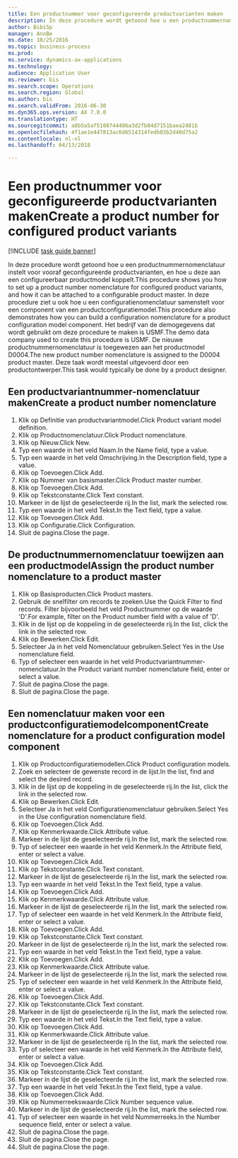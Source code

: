 ```yaml
--- 
title: Een productnummer voor geconfigureerde productvarianten maken
description: In deze procedure wordt getoond hoe u een productnummernomenclatuur instelt voor vooraf geconfigureerde productvarianten, en hoe u deze aan een configureerbaar productmodel koppelt.
author: BibiSp
manager: AnnBe
ms.date: 10/25/2016
ms.topic: business-process
ms.prod: 
ms.service: dynamics-ax-applications
ms.technology: 
audience: Application User
ms.reviewer: bis
ms.search.scope: Operations
ms.search.region: Global
ms.author: bis
ms.search.validFrom: 2016-06-30
ms.dyn365.ops.version: AX 7.0.0
ms.translationtype: HT
ms.sourcegitcommit: a8b5a5af5108744406a3d2fb84d7151baea2481b
ms.openlocfilehash: 4f1ae1e447813ac6d6514314fedb03b2d40d75a2
ms.contentlocale: nl-nl
ms.lasthandoff: 04/13/2018

---
```

# <a name="create-a-product-number-for-configured-product-variants"></a><span data-ttu-id="4b2e9-103">Een productnummer voor geconfigureerde productvarianten maken</span><span class="sxs-lookup"><span data-stu-id="4b2e9-103">Create a product number for configured product variants</span></span>

[!INCLUDE [task guide banner](../../includes/task-guide-banner.md)]

<span data-ttu-id="4b2e9-104">In deze procedure wordt getoond hoe u een productnummernomenclatuur instelt voor vooraf geconfigureerde productvarianten, en hoe u deze aan een configureerbaar productmodel koppelt.</span><span class="sxs-lookup"><span data-stu-id="4b2e9-104">This procedure shows you how to set up a product number nomenclature for configured product variants, and how it can be attached to a configurable product master.</span></span> <span data-ttu-id="4b2e9-105">In deze procedure ziet u ook hoe u een configuratienomenclatuur samenstelt voor een component van een productconfiguratiemodel.</span><span class="sxs-lookup"><span data-stu-id="4b2e9-105">This procedure also demonstrates how you can build a configuration nomenclature for a product configuration model component.</span></span> <span data-ttu-id="4b2e9-106">Het bedrijf van de demogegevens dat wordt gebruikt om deze procedure te maken is USMF.</span><span class="sxs-lookup"><span data-stu-id="4b2e9-106">The demo data company used to create this procedure is USMF.</span></span> <span data-ttu-id="4b2e9-107">De nieuwe productnummernomenclatuur is toegewezen aan het productmodel D0004.</span><span class="sxs-lookup"><span data-stu-id="4b2e9-107">The new product number nomenclature is assigned to the D0004 product master.</span></span> <span data-ttu-id="4b2e9-108">Deze taak wordt meestal uitgevoerd door een productontwerper.</span><span class="sxs-lookup"><span data-stu-id="4b2e9-108">This task would typically be done by a product designer.</span></span>


## <a name="create-a-product-number-nomenclature"></a><span data-ttu-id="4b2e9-109">Een productvariantnummer-nomenclatuur maken</span><span class="sxs-lookup"><span data-stu-id="4b2e9-109">Create a product number nomenclature</span></span>
1. <span data-ttu-id="4b2e9-110">Klik op Definitie van productvariantmodel.</span><span class="sxs-lookup"><span data-stu-id="4b2e9-110">Click Product variant model definition.</span></span>
2. <span data-ttu-id="4b2e9-111">Klik op Productnomenclatuur.</span><span class="sxs-lookup"><span data-stu-id="4b2e9-111">Click Product nomenclature.</span></span>
3. <span data-ttu-id="4b2e9-112">Klik op Nieuw.</span><span class="sxs-lookup"><span data-stu-id="4b2e9-112">Click New.</span></span>
4. <span data-ttu-id="4b2e9-113">Typ een waarde in het veld Naam.</span><span class="sxs-lookup"><span data-stu-id="4b2e9-113">In the Name field, type a value.</span></span>
5. <span data-ttu-id="4b2e9-114">Typ een waarde in het veld Omschrijving.</span><span class="sxs-lookup"><span data-stu-id="4b2e9-114">In the Description field, type a value.</span></span>
6. <span data-ttu-id="4b2e9-115">Klik op Toevoegen.</span><span class="sxs-lookup"><span data-stu-id="4b2e9-115">Click Add.</span></span>
7. <span data-ttu-id="4b2e9-116">Klik op Nummer van basismaster.</span><span class="sxs-lookup"><span data-stu-id="4b2e9-116">Click Product master number.</span></span>
8. <span data-ttu-id="4b2e9-117">Klik op Toevoegen.</span><span class="sxs-lookup"><span data-stu-id="4b2e9-117">Click Add.</span></span>
9. <span data-ttu-id="4b2e9-118">Klik op Tekstconstante.</span><span class="sxs-lookup"><span data-stu-id="4b2e9-118">Click Text constant.</span></span>
10. <span data-ttu-id="4b2e9-119">Markeer in de lijst de geselecteerde rij.</span><span class="sxs-lookup"><span data-stu-id="4b2e9-119">In the list, mark the selected row.</span></span>
11. <span data-ttu-id="4b2e9-120">Typ een waarde in het veld Tekst.</span><span class="sxs-lookup"><span data-stu-id="4b2e9-120">In the Text field, type a value.</span></span>
12. <span data-ttu-id="4b2e9-121">Klik op Toevoegen.</span><span class="sxs-lookup"><span data-stu-id="4b2e9-121">Click Add.</span></span>
13. <span data-ttu-id="4b2e9-122">Klik op Configuratie.</span><span class="sxs-lookup"><span data-stu-id="4b2e9-122">Click Configuration.</span></span>
14. <span data-ttu-id="4b2e9-123">Sluit de pagina.</span><span class="sxs-lookup"><span data-stu-id="4b2e9-123">Close the page.</span></span>

## <a name="assign-the-product-number-nomenclature-to-a-product-master"></a><span data-ttu-id="4b2e9-124">De productnummernomenclatuur toewijzen aan een productmodel</span><span class="sxs-lookup"><span data-stu-id="4b2e9-124">Assign the product number nomenclature to a product master</span></span>
1. <span data-ttu-id="4b2e9-125">Klik op Basisproducten.</span><span class="sxs-lookup"><span data-stu-id="4b2e9-125">Click Product masters.</span></span>
2. <span data-ttu-id="4b2e9-126">Gebruik de snelfilter om records te zoeken.</span><span class="sxs-lookup"><span data-stu-id="4b2e9-126">Use the Quick Filter to find records.</span></span> <span data-ttu-id="4b2e9-127">Filter bijvoorbeeld het veld Productnummer op de waarde 'D'.</span><span class="sxs-lookup"><span data-stu-id="4b2e9-127">For example, filter on the Product number field with a value of 'D'.</span></span>
3. <span data-ttu-id="4b2e9-128">Klik in de lijst op de koppeling in de geselecteerde rij.</span><span class="sxs-lookup"><span data-stu-id="4b2e9-128">In the list, click the link in the selected row.</span></span>
4. <span data-ttu-id="4b2e9-129">Klik op Bewerken.</span><span class="sxs-lookup"><span data-stu-id="4b2e9-129">Click Edit.</span></span>
5. <span data-ttu-id="4b2e9-130">Selecteer Ja in het veld Nomenclatuur gebruiken.</span><span class="sxs-lookup"><span data-stu-id="4b2e9-130">Select Yes in the Use nomenclature field.</span></span>
6. <span data-ttu-id="4b2e9-131">Typ of selecteer een waarde in het veld Productvariantnummer-nomenclatuur.</span><span class="sxs-lookup"><span data-stu-id="4b2e9-131">In the Product variant number nomenclature field, enter or select a value.</span></span>
7. <span data-ttu-id="4b2e9-132">Sluit de pagina.</span><span class="sxs-lookup"><span data-stu-id="4b2e9-132">Close the page.</span></span>
8. <span data-ttu-id="4b2e9-133">Sluit de pagina.</span><span class="sxs-lookup"><span data-stu-id="4b2e9-133">Close the page.</span></span>

## <a name="create-nomenclature-for-a-product-configuration-model-component"></a><span data-ttu-id="4b2e9-134">Een nomenclatuur maken voor een productconfiguratiemodelcomponent</span><span class="sxs-lookup"><span data-stu-id="4b2e9-134">Create nomenclature for a product configuration model component</span></span>
1. <span data-ttu-id="4b2e9-135">Klik op Productconfiguratiemodellen.</span><span class="sxs-lookup"><span data-stu-id="4b2e9-135">Click Product configuration models.</span></span>
2. <span data-ttu-id="4b2e9-136">Zoek en selecteer de gewenste record in de lijst.</span><span class="sxs-lookup"><span data-stu-id="4b2e9-136">In the list, find and select the desired record.</span></span>
3. <span data-ttu-id="4b2e9-137">Klik in de lijst op de koppeling in de geselecteerde rij.</span><span class="sxs-lookup"><span data-stu-id="4b2e9-137">In the list, click the link in the selected row.</span></span>
4. <span data-ttu-id="4b2e9-138">Klik op Bewerken.</span><span class="sxs-lookup"><span data-stu-id="4b2e9-138">Click Edit.</span></span>
5. <span data-ttu-id="4b2e9-139">Selecteer Ja in het veld Configuratienomenclatuur gebruiken.</span><span class="sxs-lookup"><span data-stu-id="4b2e9-139">Select Yes in the Use configuration nomenclature field.</span></span>
6. <span data-ttu-id="4b2e9-140">Klik op Toevoegen.</span><span class="sxs-lookup"><span data-stu-id="4b2e9-140">Click Add.</span></span>
7. <span data-ttu-id="4b2e9-141">Klik op Kenmerkwaarde.</span><span class="sxs-lookup"><span data-stu-id="4b2e9-141">Click Attribute value.</span></span>
8. <span data-ttu-id="4b2e9-142">Markeer in de lijst de geselecteerde rij.</span><span class="sxs-lookup"><span data-stu-id="4b2e9-142">In the list, mark the selected row.</span></span>
9. <span data-ttu-id="4b2e9-143">Typ of selecteer een waarde in het veld Kenmerk.</span><span class="sxs-lookup"><span data-stu-id="4b2e9-143">In the Attribute field, enter or select a value.</span></span>
10. <span data-ttu-id="4b2e9-144">Klik op Toevoegen.</span><span class="sxs-lookup"><span data-stu-id="4b2e9-144">Click Add.</span></span>
11. <span data-ttu-id="4b2e9-145">Klik op Tekstconstante.</span><span class="sxs-lookup"><span data-stu-id="4b2e9-145">Click Text constant.</span></span>
12. <span data-ttu-id="4b2e9-146">Markeer in de lijst de geselecteerde rij.</span><span class="sxs-lookup"><span data-stu-id="4b2e9-146">In the list, mark the selected row.</span></span>
13. <span data-ttu-id="4b2e9-147">Typ een waarde in het veld Tekst.</span><span class="sxs-lookup"><span data-stu-id="4b2e9-147">In the Text field, type a value.</span></span>
14. <span data-ttu-id="4b2e9-148">Klik op Toevoegen.</span><span class="sxs-lookup"><span data-stu-id="4b2e9-148">Click Add.</span></span>
15. <span data-ttu-id="4b2e9-149">Klik op Kenmerkwaarde.</span><span class="sxs-lookup"><span data-stu-id="4b2e9-149">Click Attribute value.</span></span>
16. <span data-ttu-id="4b2e9-150">Markeer in de lijst de geselecteerde rij.</span><span class="sxs-lookup"><span data-stu-id="4b2e9-150">In the list, mark the selected row.</span></span>
17. <span data-ttu-id="4b2e9-151">Typ of selecteer een waarde in het veld Kenmerk.</span><span class="sxs-lookup"><span data-stu-id="4b2e9-151">In the Attribute field, enter or select a value.</span></span>
18. <span data-ttu-id="4b2e9-152">Klik op Toevoegen.</span><span class="sxs-lookup"><span data-stu-id="4b2e9-152">Click Add.</span></span>
19. <span data-ttu-id="4b2e9-153">Klik op Tekstconstante.</span><span class="sxs-lookup"><span data-stu-id="4b2e9-153">Click Text constant.</span></span>
20. <span data-ttu-id="4b2e9-154">Markeer in de lijst de geselecteerde rij.</span><span class="sxs-lookup"><span data-stu-id="4b2e9-154">In the list, mark the selected row.</span></span>
21. <span data-ttu-id="4b2e9-155">Typ een waarde in het veld Tekst.</span><span class="sxs-lookup"><span data-stu-id="4b2e9-155">In the Text field, type a value.</span></span>
22. <span data-ttu-id="4b2e9-156">Klik op Toevoegen.</span><span class="sxs-lookup"><span data-stu-id="4b2e9-156">Click Add.</span></span>
23. <span data-ttu-id="4b2e9-157">Klik op Kenmerkwaarde.</span><span class="sxs-lookup"><span data-stu-id="4b2e9-157">Click Attribute value.</span></span>
24. <span data-ttu-id="4b2e9-158">Markeer in de lijst de geselecteerde rij.</span><span class="sxs-lookup"><span data-stu-id="4b2e9-158">In the list, mark the selected row.</span></span>
25. <span data-ttu-id="4b2e9-159">Typ of selecteer een waarde in het veld Kenmerk.</span><span class="sxs-lookup"><span data-stu-id="4b2e9-159">In the Attribute field, enter or select a value.</span></span>
26. <span data-ttu-id="4b2e9-160">Klik op Toevoegen.</span><span class="sxs-lookup"><span data-stu-id="4b2e9-160">Click Add.</span></span>
27. <span data-ttu-id="4b2e9-161">Klik op Tekstconstante.</span><span class="sxs-lookup"><span data-stu-id="4b2e9-161">Click Text constant.</span></span>
28. <span data-ttu-id="4b2e9-162">Markeer in de lijst de geselecteerde rij.</span><span class="sxs-lookup"><span data-stu-id="4b2e9-162">In the list, mark the selected row.</span></span>
29. <span data-ttu-id="4b2e9-163">Typ een waarde in het veld Tekst.</span><span class="sxs-lookup"><span data-stu-id="4b2e9-163">In the Text field, type a value.</span></span>
30. <span data-ttu-id="4b2e9-164">Klik op Toevoegen.</span><span class="sxs-lookup"><span data-stu-id="4b2e9-164">Click Add.</span></span>
31. <span data-ttu-id="4b2e9-165">Klik op Kenmerkwaarde.</span><span class="sxs-lookup"><span data-stu-id="4b2e9-165">Click Attribute value.</span></span>
32. <span data-ttu-id="4b2e9-166">Markeer in de lijst de geselecteerde rij.</span><span class="sxs-lookup"><span data-stu-id="4b2e9-166">In the list, mark the selected row.</span></span>
33. <span data-ttu-id="4b2e9-167">Typ of selecteer een waarde in het veld Kenmerk.</span><span class="sxs-lookup"><span data-stu-id="4b2e9-167">In the Attribute field, enter or select a value.</span></span>
34. <span data-ttu-id="4b2e9-168">Klik op Toevoegen.</span><span class="sxs-lookup"><span data-stu-id="4b2e9-168">Click Add.</span></span>
35. <span data-ttu-id="4b2e9-169">Klik op Tekstconstante.</span><span class="sxs-lookup"><span data-stu-id="4b2e9-169">Click Text constant.</span></span>
36. <span data-ttu-id="4b2e9-170">Markeer in de lijst de geselecteerde rij.</span><span class="sxs-lookup"><span data-stu-id="4b2e9-170">In the list, mark the selected row.</span></span>
37. <span data-ttu-id="4b2e9-171">Typ een waarde in het veld Tekst.</span><span class="sxs-lookup"><span data-stu-id="4b2e9-171">In the Text field, type a value.</span></span>
38. <span data-ttu-id="4b2e9-172">Klik op Toevoegen.</span><span class="sxs-lookup"><span data-stu-id="4b2e9-172">Click Add.</span></span>
39. <span data-ttu-id="4b2e9-173">Klik op Nummerreekswaarde.</span><span class="sxs-lookup"><span data-stu-id="4b2e9-173">Click Number sequence value.</span></span>
40. <span data-ttu-id="4b2e9-174">Markeer in de lijst de geselecteerde rij.</span><span class="sxs-lookup"><span data-stu-id="4b2e9-174">In the list, mark the selected row.</span></span>
41. <span data-ttu-id="4b2e9-175">Typ of selecteer een waarde in het veld Nummerreeks.</span><span class="sxs-lookup"><span data-stu-id="4b2e9-175">In the Number sequence field, enter or select a value.</span></span>
42. <span data-ttu-id="4b2e9-176">Sluit de pagina.</span><span class="sxs-lookup"><span data-stu-id="4b2e9-176">Close the page.</span></span>
43. <span data-ttu-id="4b2e9-177">Sluit de pagina.</span><span class="sxs-lookup"><span data-stu-id="4b2e9-177">Close the page.</span></span>
44. <span data-ttu-id="4b2e9-178">Sluit de pagina.</span><span class="sxs-lookup"><span data-stu-id="4b2e9-178">Close the page.</span></span>


